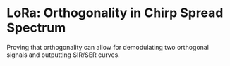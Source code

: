 # LoRa: Orthogonality in Chirp Spread Spectrum
Proving that orthogonality can allow for demodulating two orthogonal signals and outputting SIR/SER curves.
